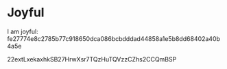 # Joyful

I am joyful: fe27774e8c2785b77c918650dca086bcbdddad44858a1e5b8dd68402a40b4a5e


22extLxekaxhkSB27HrwXsr7TQzHuTQVzzCZhs2CCQmBSP